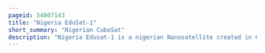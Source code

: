 ```yaml
---
pageid: 54807143
title: "Nigeria EduSat-1"
short_summary: "Nigerian CubeSat"
description: "Nigeria Edusat-1 is a nigerian Nanosatellite created in Conjunction with the japanese birds-1 Program by the federal University of Technology Akure. It was nigeria's first Satellite built by a University. It was launched from the japanese Kib Module of the international Space Station and brought to the Station as Part of the spacex Crs-11 Satellite Launch System."
---
```

